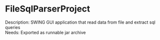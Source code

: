 FileSqlParserProject
====================

Description: SWING GUI application that read data from file and extract sql queries  
Needs: Exported as runnable jar archive  
